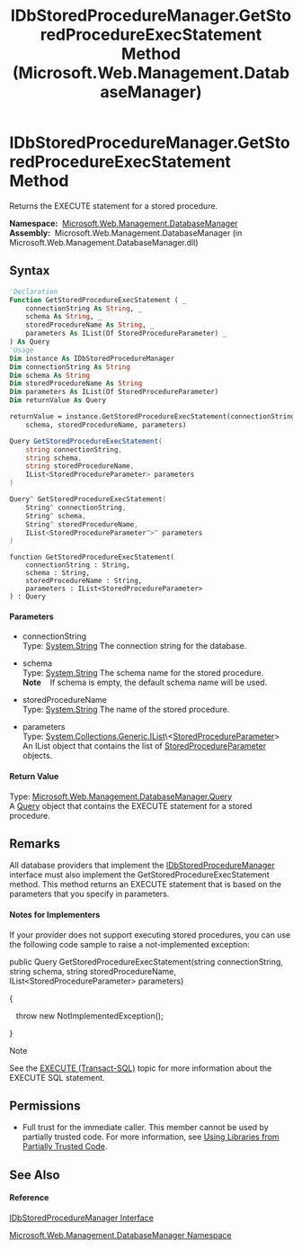 ﻿---
title: IDbStoredProcedureManager.GetStoredProcedureExecStatement Method  (Microsoft.Web.Management.DatabaseManager)
TOCTitle: GetStoredProcedureExecStatement Method
ms:assetid: M:Microsoft.Web.Management.DatabaseManager.IDbStoredProcedureManager.GetStoredProcedureExecStatement(System.String,System.String,System.String,System.Collections.Generic.IList{Microsoft.Web.Management.DatabaseManager.StoredProcedureParameter})
ms:mtpsurl: https://msdn.microsoft.com/en-us/library/microsoft.web.management.databasemanager.idbstoredproceduremanager.getstoredprocedureexecstatement(v=VS.90)
ms:contentKeyID: 20476600
ms.date: 05/02/2012
mtps_version: v=VS.90
f1_keywords:
- Microsoft.Web.Management.DatabaseManager.IDbStoredProcedureManager.GetStoredProcedureExecStatement
dev_langs:
- CSharp
- JScript
- VB
- c++
api_location:
- Microsoft.Web.Management.DatabaseManager.dll
api_name:
- Microsoft.Web.Management.DatabaseManager.IDbStoredProcedureManager.GetStoredProcedureExecStatement
api_type:
- Managed
topic_type:
- apiref
- kbSyntax
product_family_name: VS
ROBOTS: INDEX,FOLLOW
---

# IDbStoredProcedureManager.GetStoredProcedureExecStatement Method

Returns the EXECUTE statement for a stored procedure.

**Namespace:**  [Microsoft.Web.Management.DatabaseManager](microsoft-web-management-databasemanager-namespace.md)  
**Assembly:**  Microsoft.Web.Management.DatabaseManager (in Microsoft.Web.Management.DatabaseManager.dll)

## Syntax

``` vb
'Declaration
Function GetStoredProcedureExecStatement ( _
    connectionString As String, _
    schema As String, _
    storedProcedureName As String, _
    parameters As IList(Of StoredProcedureParameter) _
) As Query
'Usage
Dim instance As IDbStoredProcedureManager
Dim connectionString As String
Dim schema As String
Dim storedProcedureName As String
Dim parameters As IList(Of StoredProcedureParameter)
Dim returnValue As Query

returnValue = instance.GetStoredProcedureExecStatement(connectionString, _
    schema, storedProcedureName, parameters)
```

``` csharp
Query GetStoredProcedureExecStatement(
    string connectionString,
    string schema,
    string storedProcedureName,
    IList<StoredProcedureParameter> parameters
)
```

``` c++
Query^ GetStoredProcedureExecStatement(
    String^ connectionString, 
    String^ schema, 
    String^ storedProcedureName, 
    IList<StoredProcedureParameter^>^ parameters
)
```

``` jscript
function GetStoredProcedureExecStatement(
    connectionString : String, 
    schema : String, 
    storedProcedureName : String, 
    parameters : IList<StoredProcedureParameter>
) : Query
```

#### Parameters

  - connectionString  
    Type: [System.String](https://msdn.microsoft.com/en-us/library/s1wwdcbf\(v=vs.90\))  
    The connection string for the database.  

<!-- end list -->

  - schema  
    Type: [System.String](https://msdn.microsoft.com/en-us/library/s1wwdcbf\(v=vs.90\))  
    The schema name for the stored procedure.  
    **Note**    If schema is empty, the default schema name will be used.  

<!-- end list -->

  - storedProcedureName  
    Type: [System.String](https://msdn.microsoft.com/en-us/library/s1wwdcbf\(v=vs.90\))  
    The name of the stored procedure.  

<!-- end list -->

  - parameters  
    Type: [System.Collections.Generic.IList](https://msdn.microsoft.com/en-us/library/5y536ey6\(v=vs.90\))\<[StoredProcedureParameter](storedprocedureparameter-class-microsoft-web-management-databasemanager.md)\>  
    An IList object that contains the list of [StoredProcedureParameter](storedprocedureparameter-class-microsoft-web-management-databasemanager.md) objects.  

#### Return Value

Type: [Microsoft.Web.Management.DatabaseManager.Query](query-class-microsoft-web-management-databasemanager.md)  
A [Query](query-class-microsoft-web-management-databasemanager.md) object that contains the EXECUTE statement for a stored procedure.  

## Remarks

All database providers that implement the [IDbStoredProcedureManager](idbstoredproceduremanager-interface-microsoft-web-management-databasemanager.md) interface must also implement the GetStoredProcedureExecStatement method. This method returns an EXECUTE statement that is based on the parameters that you specify in parameters.


#### Notes for Implementers

If your provider does not support executing stored procedures, you can use the following code sample to raise a not-implemented exception:

public Query GetStoredProcedureExecStatement(string connectionString, string schema, string storedProcedureName, IList\<StoredProcedureParameter\> parameters)

{

   throw new NotImplementedException();

}


> [!NOTE]
> <P>See the <A href="http://msdn.microsoft.com/en-us/library/ms188332.aspx">EXECUTE (Transact-SQL)</A> topic for more information about the EXECUTE SQL statement.</P>



## Permissions

  - Full trust for the immediate caller. This member cannot be used by partially trusted code. For more information, see [Using Libraries from Partially Trusted Code](https://msdn.microsoft.com/en-us/library/8skskf63\(v=vs.90\)).

## See Also

#### Reference

[IDbStoredProcedureManager Interface](idbstoredproceduremanager-interface-microsoft-web-management-databasemanager.md)

[Microsoft.Web.Management.DatabaseManager Namespace](microsoft-web-management-databasemanager-namespace.md)

